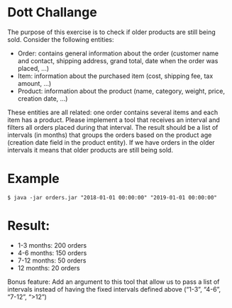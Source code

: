 # Dott Challange

The purpose of this exercise is to check if older products are still being sold. Consider the following entities:

- Order: contains general information about the order (customer name and contact, shipping address, grand total, date when the order was placed, ...)
- Item: information about the purchased item (cost, shipping fee, tax amount, ...)
- Product: information about the product (name, category, weight, price, creation date, ...)

These entities are all related: one order contains several items and each item has a product.
Please implement a tool that receives an interval and filters all orders placed during that interval.
The result should be a list of intervals (in months) that groups the orders based on the product
age (creation date field in the product entity). If we have orders in the older intervals it means
that older products are still being sold.

# Example

  `$ java -jar orders.jar "2018-01-01 00:00:00" "2019-01-01 00:00:00"`

# Result:
- 1-3 months: 200 orders
- 4-6 months: 150 orders
- 7-12 months: 50 orders
- 12 months: 20 orders

Bonus feature:
 Add an argument to this tool that allow us to pass a list of intervals instead of having the fixed intervals defined above (“1-3”, “4-6”, “7-12”, “>12”)
